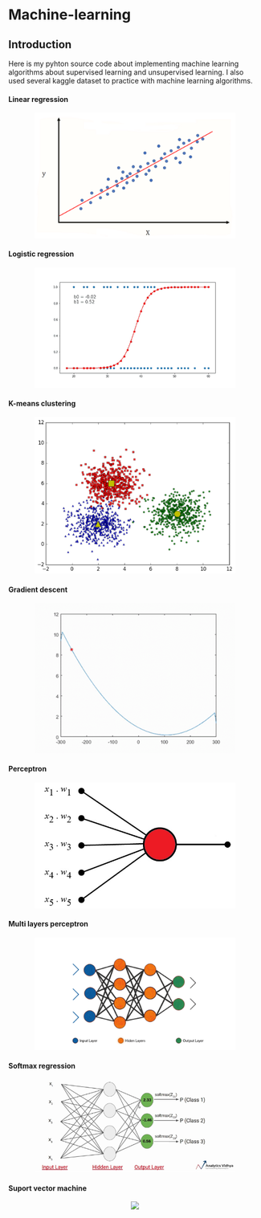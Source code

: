 # Machine-learning
## Introduction
Here is my pyhton source code about implementing machine learning algorithms about supervised learning and unsupervised learning. I also used several kaggle dataset to practice with machine learning algorithms.



#### Linear regression
<p align="center">
  <img src="image/file.png" width="400">
</p>

#### Logistic regression
<p align="center">
  <img src="image/logistic.gif" width="400">
</p>

#### K-means clustering
<p align="center">
  <img src="image/K-means.png" width="400">
</p>

#### Gradient descent
<p align="center">
  <img src="image/gradientdescent-graph.gif" width="400">
</p>

#### Perceptron
<p align="center">
  <img src="image/img_perceptron.jpg" width="400">
</p>

#### Multi layers perceptron
<p align="center">
  <img src="image/multi.gif" width="400">
</p>

#### Softmax regression
<p align="center">
  <img src="image/softmax.png" width="400">
</p>

#### Suport vector machine 
<p align="center">
  <img src="image/svm.gif" width="400">
</p>


